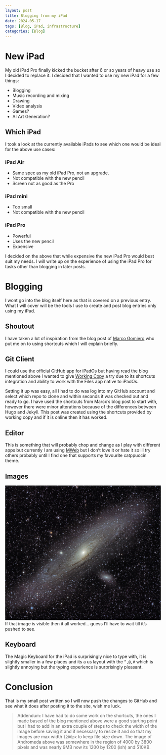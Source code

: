 ```yaml
---
layout: post
title: Blogging from my iPad
date: 2024-05-17
tags: [Blog, iPad, infrastructure]
categories: [Blog]
---
```


# New iPad
My old iPad Pro finally kicked the bucket after 6 or so years of heavy use so I decided to replace it. I decided that I wanted to use my new iPad for a few things:
- Blogging
- Music recording and mixing
- Drawing
- Video analysis
- Games?
- AI Art Generation?

## Which iPad
I took a look at the currently available iPads to see which one would be ideal for the above use cases:

### iPad Air
- Same spec as my old iPad Pro, not an upgrade.
- Not compatible with the new pencil
- Screen not as good as the Pro

### iPad mini
- Too small
- Not compatible with the new pencil

### iPad Pro
- Powerful
- Uses the new pencil
- Expensive

I decided on the above that while expensive the new iPad Pro would best suit my needs. I will write up on the experience of using the iPad Pro for tasks other than blogging in later posts.

# Blogging
I wont go into the blog itself here as that is covered on a previous entry. What I will cover will be the tools I use to create and post blog entries only using my iPad.

## Shoutout
I have taken a lot of inspiration from the blog post of [Marco Gomiero](https://www.marcogomiero.com/posts/2021/running-blog-ipad/) who put me on to using shortcuts which I will explain briefly.

## Git Client
I could use the official GitHub app for iPadOs but having read the blog mentioned above I wanted to give [Working Copy](https://workingcopy.app/) a try due to its shortcuts integration and ability to work with the Files app native to iPadOs. 

Setting it up was easy, all I had to do was log into my GitHub account and select which repo to clone and within seconds it was checked out and ready to go. I have used the shortcuts from Marco’s blog post to start with, however there were minor alterations because of the differences between Hugo and Jekyll. This post was created using the shortcuts provided by working copy and if it is online then it has worked.

## Editor
This is something that will probably chop and change as I play with different apps but currently I am using [MWeb](https://www.mweb.im/) but I don’t love it or hate it so ill try others probably until I find one that supports my favourite catppuccin theme.

## Images
![Andromeda](/assets/andromeda.jpeg)
If that image is visible then it all worked… guess I’ll have to wait till it’s pushed to see.

## Keyboard
The Magic Keyboard for the iPad is surprisingly nice to type with, it is slightly smaller in a few places and its a us layout with the `”,@,#` which is slightly annoying but the typing experience is surprisingly pleasant.

# Conclusion
That is my small post written so I will now push the changes to GitHub and see what it does after posting it to the site, wish me luck.

> Addendum:
I have had to do some work on the shortcuts, the ones I made based of the blog mentioned above were a good starting point but I had to add in an extra couple of steps to check the width of the image before saving it and if necessary to resize it and so that my images are max width `1200px` to keep file size down. The image of Andromeda above was somewhere in the region of 4000 by 3800 pixels and was nearly 9MB now its 1200 by 1200 (ish) and 510KB.